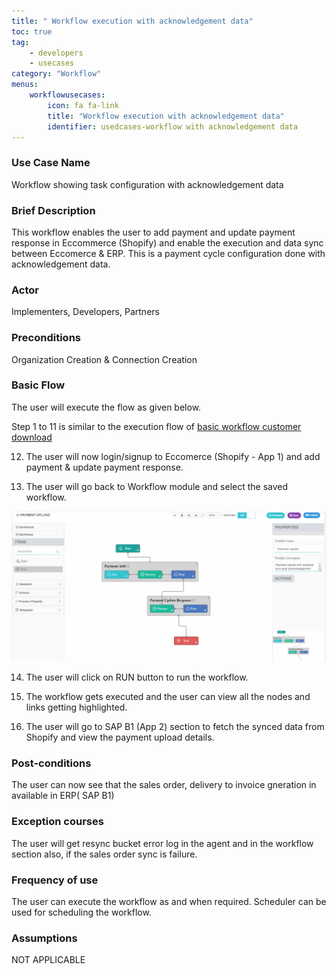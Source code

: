 ```yaml
---
title: " Workflow execution with acknowledgement data"
toc: true
tag: 
    - developers
    - usecases
category: "Workflow"   
menus: 
    workflowusecases:
        icon: fa fa-link
        title: "Workflow execution with acknowledgement data" 
        identifier: usedcases-workflow with acknowledgement data
---
```


### Use Case Name 
Workflow showing task configuration with acknowledgement data

### Brief Description 
This workflow enables the user to add payment and update payment response in Eccommerce (Shopify) and enable the execution and data sync between Eccomerce & ERP. This is a payment cycle configuration  done with acknowledgement data.
 
### Actor 
 Implementers, Developers, Partners  

### Preconditions 
 Organization Creation & Connection Creation 

### Basic Flow
 The user will execute the flow as given below.

Step 1 to 11 is similar to the execution flow of [basic workflow customer download](/workflow/basic-workflow-customer-download/)


12. The user will now login/signup to Eccomerce (Shopify - App 1) and add payment & update payment response.


13. The user will go back to Workflow module and select the saved workflow.

![Acknowldegementdata-workflow](/staticfiles/workflow-management/media/Acknowldegementdata-workflow.png)

14. The user will click on RUN button to run the workflow.

15. The workflow gets executed and the user can view all the nodes and links getting highlighted.

16.  The user will go to SAP B1 (App 2) section to fetch the synced data from Shopify and view the payment upload details.


### Post-conditions
The user can now see that the sales order, delivery to invoice gneration in available in ERP( SAP B1)

### Exception courses 
The user will get resync bucket error log in the agent and in the workflow section also, if the sales order
    sync is failure.       

### Frequency of use
The user can execute the workflow as and when required. Scheduler can be used for scheduling the workflow.

### Assumptions 
 NOT APPLICABLE 